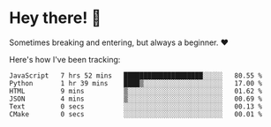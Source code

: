 # Hey there! 👋
Sometimes breaking and entering, but always a beginner. ❤️

Here's how I've been tracking:
<!--START_SECTION:waka-->

```text
JavaScript   7 hrs 52 mins   ████████████████████░░░░░   80.55 %
Python       1 hr 39 mins    ████▒░░░░░░░░░░░░░░░░░░░░   17.00 %
HTML         9 mins          ▒░░░░░░░░░░░░░░░░░░░░░░░░   01.62 %
JSON         4 mins          ▒░░░░░░░░░░░░░░░░░░░░░░░░   00.69 %
Text         0 secs          ░░░░░░░░░░░░░░░░░░░░░░░░░   00.13 %
CMake        0 secs          ░░░░░░░░░░░░░░░░░░░░░░░░░   00.01 %
```

<!--END_SECTION:waka-->
